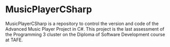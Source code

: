 # MusicPlayerCSharp
MusicPlayerCSharp is a repository to control the version and code of the Advanced Music Player Project in C#. This project is the last assessment of the Programming 3 cluster on the Diploma of Software Development course at TAFE.
